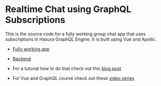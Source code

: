 # Realtime Chat using GraphQL Subscriptions

This is the source code for a fully working group chat app that uses subscriptions in Hasura GraphQL Engine. It is built using Vue and Apollo.

- [Fully working app](https://realtime-chat-vue.hasura.app)
- [Backend](https://realtime-chat.demo.hasura.app/console)

- For a tutorial how to do that check out this [blog post](https://dev.to/hasurahq/realtime-chat-app-with-vue-and-hasura-57db)
- For Vue and GraphQL course check out these [video series](https://dev.to/hasurahq/vue-and-graphql-with-hasura-video-course-3mpp)

